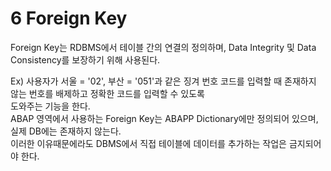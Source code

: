 # 6 Foreign Key
Foreign Key는 RDBMS에서 테이블 간의 연결의 정의하며, Data Integrity 및 Data Consistency를 보장하기 위해 사용된다. <br>

Ex) 사용자가 서울 = '02', 부산 = '051'과 같은 징겨 번호 코드를 입력할 때 존재하지 않는 번호를 배제하고 정확한 코드를 입력할 수 있도록 <br>
도와주는 기능을 한다. <br>
ABAP 영역에서 사용하는 Foreign Key는 ABAPP Dictionary에만 정의되어 있으며, 실제 DB에는 존재하지 않는다. <br>
이러한 이유때문에라도 DBMS에서 직접 테이블에 데이터를 추가하는 작업은 금지되어야 한다.
